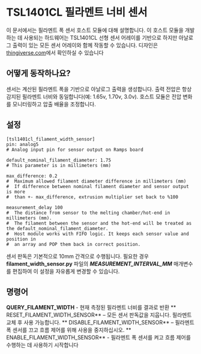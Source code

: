 # TSL1401CL 필라멘트 너비 센서

이 문서에서는 필라멘트 폭 센서 호스트 모듈에 대해 설명합니다. 이 호스트 모듈을 개발하는 데 사용되는 하드웨어는 TSL1401CL 선형 센서 어레이를 기반으로 하지만 아날로그 출력이 있는 모든 센서 어레이와 함께 작동할 수 있습니다. 디자인은 [thingiverse.com](https://www.thingiverse.com/search?q=filament%20width%20sensor)에서 확인하실 수 있습니다

## 어떻게 동작하나요?

센서는 계산된 필라멘트 폭을 기반으로 아날로그 출력을 생성합니다. 출력 전압은 항상 감지된 필라멘트 너비와 동일합니다(예: 1.65v, 1.70v, 3.0v). 호스트 모듈은 전압 변화를 모니터링하고 압출 배율을 조정합니다.

## 설정

    [tsl1401cl_filament_width_sensor]
    pin: analog5
    # Analog input pin for sensor output on Ramps board
    
    default_nominal_filament_diameter: 1.75
    # This parameter is in millimeters (mm)
    
    max_difference: 0.2
    #  Maximum allowed filament diameter difference in millimeters (mm)
    #  If difference between nominal filament diameter and sensor output is more
    #  than +- max_difference, extrusion multiplier set back to %100
    
    measurement_delay 100
    #  The distance from sensor to the melting chamber/hot-end in millimeters (mm).
    #  The filament between the sensor and the hot-end will be treated as the default_nominal_filament_diameter.
    #  Host module works with FIFO logic. It keeps each sensor value and position in
    #  an array and POP them back in correct position.

센서 판독은 기본적으로 10mm 간격으로 수행됩니다. 필요한 경우 **filament_width_sensor.py** 파일의 ***MEASUREMENT_INTERVAL_MM*** 매개변수를 편집하여 이 설정을 자유롭게 변경할 수 있습니다.

## 명령어

**QUERY_FILAMENT_WIDTH** - 현재 측정된 필라멘트 너비를 결과로 반환 **
RESET_FILAMENT_WIDTH_SENSOR** – 모든 센서 판독값을 지웁니다. 필라멘트 교체 후 사용 가능합니다. **
DISABLE_FILAMENT_WIDTH_SENSOR** – 필라멘트 폭 센서를 끄고 흐름 제어를 위해 사용을 중지하십시오. **
ENABLE_FILAMENT_WIDTH_SENSOR** - 필라멘트 폭 센서를 켜고 흐름 제어를 수행하는 데 사용하기 시작합니다
